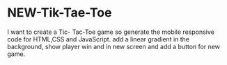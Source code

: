 # NEW-Tik-Tae-Toe
I want to create  a Tic- Tac-Toe game so generate the mobile responsive code for HTML,CSS and JavaScript. add a linear gradient in the background, show player win and in new screen and add a button for new game.
